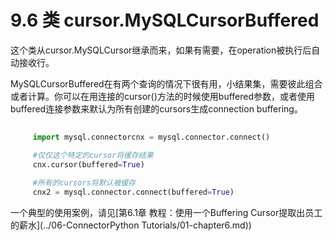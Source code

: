 ﻿9.6 类 cursor.MySQLCursorBuffered
====================================

这个类从cursor.MySQLCursor继承而来，如果有需要，在operation被执行后自动接收行。

MySQLCursorBuffered在有两个查询的情况下很有用，小结果集，需要彼此组合或者计算。你可以在用连接的cursor()方法的时候使用buffered参数，或者使用buffered连接参数来默认为所有创建的cursors生成connection buffering。

```python
	
	 import mysql.connectorcnx = mysql.connector.connect()

	 #仅仅这个特定的cursor将缓存结果	
	 cnx.cursor(buffered=True)
		
	 #所有的cursors将默认被缓存	
	 cnx2 = mysql.connector.connect(buffered=True)
```
	
一个典型的使用案例，请见[第6.1章 教程：使用一个Buffering Cursor提取出员工的薪水](../06-ConnectorPython Tutorials/01-chapter6.md))